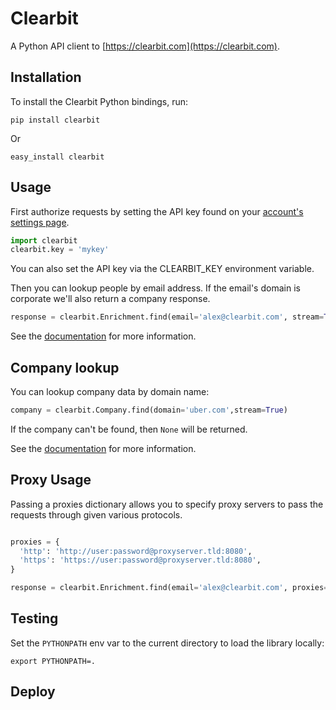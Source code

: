# Clearbit

A Python API client to [https://clearbit.com](https://clearbit.com).

## Installation

To install the Clearbit Python bindings, run:

    pip install clearbit

Or

    easy_install clearbit

## Usage

First authorize requests by setting the API key found on your [account's settings page](https://clearbit.com/keys).

```python
import clearbit
clearbit.key = 'mykey'
```

You can also set the API key via the CLEARBIT_KEY environment variable.

Then you can lookup people by email address. If the email's domain is corporate we'll also return a company response.

```python
response = clearbit.Enrichment.find(email='alex@clearbit.com', stream=True)
```

See the [documentation](https://clearbit.com/docs#person-api) for more information.

## Company lookup

You can lookup company data by domain name:

```python
company = clearbit.Company.find(domain='uber.com',stream=True)
```

If the company can't be found, then `None` will be returned.

See the [documentation](https://clearbit.com/docs#company-api) for more information.

## Proxy Usage

Passing a proxies dictionary allows you to specify proxy servers to pass the requests through given various protocols.

```python

proxies = {
  'http': 'http://user:password@proxyserver.tld:8080',
  'https': 'https://user:password@proxyserver.tld:8080',
}

response = clearbit.Enrichment.find(email='alex@clearbit.com', proxies=proxies)
```

## Testing

Set the `PYTHONPATH` env var to the current directory to load the library locally:

    export PYTHONPATH=.

## Deploy
